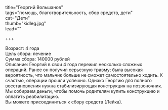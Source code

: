 title="Георгий Вольшанов"  
tags="помощь, благотворительность, сбор средств, дети"   
cat="Дети"  
thumb="kidleg.jpg"  
lead=""  

+++

Возраст: 4 года  
Цель сбора: лечение  
Сумма сбора: 140000 рублей  
Описание: Георгий в свои 4 года пережил несколько сложных операций. Ранее он получил серьезную травму; была высокая вероятность, что мальчик больше не сможет самостоятельно ходить. К счастью, операции прошли успешно. Однако Георгию для полного восстановления нужна стабилизирующая конструкция на позвоночник. 
Мы собираем деньги, чтобы помочь родителям купить конструкцию и оплатить реабилитацию.   
Вы можете присоединиться к сбору средств (Лейка).
